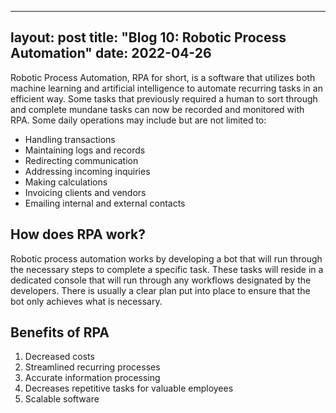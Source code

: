 
---
layout: post
title:  "Blog 10: Robotic Process Automation"
date:   2022-04-26
---

Robotic Process Automation, RPA for short, is a software that utilizes both machine learning and artificial intelligence to automate recurring tasks in an efficient way. 
Some tasks that previously required a human to sort through and complete mundane tasks can now be recorded and monitored with RPA. 
Some daily operations may include but are not limited to:
- Handling transactions
- Maintaining logs and records
- Redirecting communication
- Addressing incoming inquiries
- Making calculations
- Invoicing clients and vendors
- Emailing internal and external contacts


## How does RPA work?
Robotic process automation works by developing a bot that will run through the necessary steps to complete a specific task. 
These tasks will reside in a dedicated console that will run through any workflows designated by the developers. 
There is usually a clear plan put into place to ensure that the bot only achieves what is necessary. 

## Benefits of RPA
1. Decreased costs
2. Streamlined recurring processes
3. Accurate information processing
4. Decreases repetitive tasks for valuable employees
5. Scalable software
